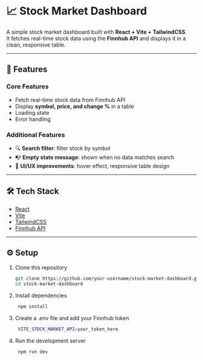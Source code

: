 # 📈 Stock Market Dashboard

A simple stock market dashboard built with **React + Vite + TailwindCSS**.  
It fetches real-time stock data using the **Finnhub API** and displays it in a clean, responsive table.  

---

## 🚀 Features

### Core Features
- Fetch real-time stock data from Finnhub API  
- Display **symbol, price, and change %** in a table  
- Loading state  
- Error handling  

### Additional Features
- 🔍 **Search filter**: filter stock by symbol  
- 📭 **Empty state message**: shown when no data matches search  
- 🎨 **UI/UX improvements**: hover effect, responsive table design  

---

## 🛠️ Tech Stack
- [React](https://reactjs.org/)  
- [Vite](https://vitejs.dev/)  
- [TailwindCSS](https://tailwindcss.com/)  
- [Finnhub API](https://finnhub.io/)  

---

## ⚙️ Setup

1. Clone this repository
   ```bash
   git clone https://github.com/your-username/stock-market-dashboard.git
   cd stock-market-dashboard

2. Install dependencies
   ```bash
    npm install

3. Create a .env file and add your Finnhub token
   ```bash
    VITE_STOCK_MARKET_API=your_token_here

4. Run the development server
   ```bash
    npm run dev
